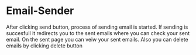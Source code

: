 # Email-Sender
After clicking send button, process of sending email is started.
If sending is succesfull it redirects you to the sent emails where you can check your sent email.
On the sent page you can veiw your sent emails. Also you can delete emails by clicking delete button
